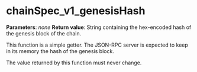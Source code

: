 # chainSpec_v1_genesisHash

**Parameters**: *none*
**Return value**: String containing the hex-encoded hash of the genesis block of the chain.

This function is a simple getter. The JSON-RPC server is expected to keep in its memory the hash of the genesis block.

The value returned by this function must never change.
